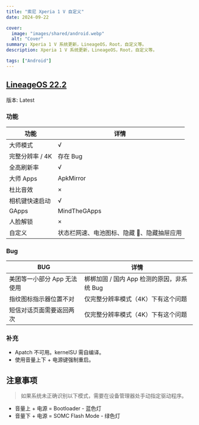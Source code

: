 ```yaml
---
title: "索尼 Xperia 1 V 自定义"
date: 2024-09-22

cover:
  image: "images/shared/android.webp"
  alt: "Cover"
summary: Xperia 1 V 系统更新，LineageOS，Root，自定义等。
description: Xperia 1 V 系统更新，LineageOS，Root，自定义等。

tags: ["Android"]
---
```


## [LineageOS 22.2](https://wiki.lineageos.org/devices/pdx234/)

版本: Latest

### 功能

| 功能            | 详情                                        |
| --------------- | ------------------------------------------- |
| 大师模式        | √                                           |
| 完整分辨率 / 4K | 存在 Bug                                    |
| 全高刷新率      | √                                           |
| 大师 Apps       | ApkMirror                                   |
| 杜比音效        | ×                                           |
| 相机键快速启动  | √                                           |
| GApps           | MindTheGApps                                |
| 人脸解锁        | ×                                           |
| 自定义          | 状态栏网速、电池图标、隐藏 💊、隐藏抽屉应用 |

### Bug

| BUG                         | 详情                                       |
| --------------------------- | ------------------------------------------ |
| 美团等一小部分 App 无法使用 | 梆梆加固 / 国内 App 检测的原因，非系统 Bug |
| 指纹图标指示器位置不对      | 仅完整分辨率模式（4K）下有这个问题         |
| 短信对话页面需要返回两次    | 仅完整分辨率模式（4K）下有这个问题         |

### 补充

- Apatch 不可用。kernelSU 需自编译。
- 使用音量上下 + 电源键强制重启。

## 注意事项

> 如果系统未正确识别以下模式，需要在设备管理器处手动指定驱动程序。

- 音量上 + 电源 = Bootloader - 蓝色灯
- 音量下 + 电源 = SOMC Flash Mode - 绿色灯
